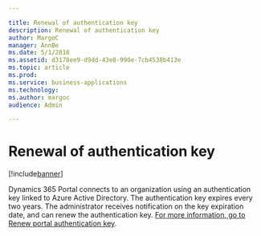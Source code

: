 ```yaml
---

title: Renewal of authentication key
description: Renewal of authentication key
author: MargoC
manager: AnnBe
ms.date: 5/1/2018
ms.assetid: d3178ee9-d9dd-43e8-990e-7cb4538b413e
ms.topic: article
ms.prod: 
ms.service: business-applications
ms.technology: 
ms.author: margoc
audience: Admin

---
```

#  Renewal of authentication key




[!include[banner](../../../includes/banner.md)]

Dynamics 365 Portal connects to an organization using an authentication key
linked to Azure Active Directory. The authentication key expires every two
years. The administrator receives notification on the key expiration date, and
can renew the authentication key. [For more information, go to Renew portal
authentication
key](https://docs.microsoft.com/en-us/dynamics365/customer-engagement/portals/connect-with-dynamics#renew-portal-authentication-key).
